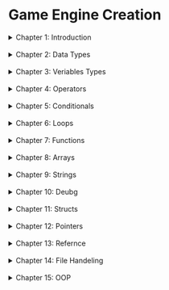 # Game Engine Creation
<details>
<summary> Chapter 1: Introduction </summary>
<br>

<details>
<summary> 1: Hello World</summary>
<br>
Program 1 was the hello world program, almost all programmers would know this is the basic bear bones program that every programmer typcily startd with.
<br>
A basic explination of how this works is, once the script runs it outputs the phrase "Hellow World!" to the console. This first programe is mainly used to give me something simple to start learning with.

```
#include <iostream>

int main()
{
  std::cout << "HelloWorld!" << std::endl;
}
```
</details>
</details>
<br>

<details>
<summary> Chapter 2: Data Types</summary>
<br>

<details>
<summary> 2: Data Type Size</summary>
<br>
Program 2 was coused on learning different veriables and learning how to out put the size of a veriable accoring to the ammount of bytes it uses.
<br>
The way this is working is we use the same out put method as done with the sixeof() operator.
<br>

![Capture](https://user-images.githubusercontent.com/115167027/207434687-9df6c575-f75d-44bf-892c-04f5c0a4954d.PNG)

</details>
</details>
<br>

<details>
<summary> Chapter 3: Veriables Types</summary>
<br>

<details>
<summary> 3: Defining Veriables</summary>
<br>
Program 3 was defining variables which was where I first stated using variables in coding the sole puprose of this program was to help me learn how variables work and how to store values in them.
<br>
The what this worked is I was creating variables and setting the values and the I output them to the console to understand how variables work and hpw I can apply them in the future.

```
#include <iostream>

using namespace std;

int main()
{
	int myInt1 = 5, myInt2;
	myInt2 = 10;

	cout << "Value stored in myInt1 is " << myInt1 << endl;
	cout << "Value stored in myInt2 is " << myInt2 << endl;

	float myFloat1 = 1.2f, myFloat2;
	myFloat2 = 9.9f;

	cout << "Value stoared in myFloat1 is " << myFloat1 << endl;
	cout << "Value stoared in myFloat2 is " << myFloat2 << endl;

	char myChar = 'a';

	cout << "Value stored in myChar is " << myChar << endl;
}
```
<br>

![Capture](https://user-images.githubusercontent.com/115167027/207436594-b9bb3211-1dfb-407b-8b08-57e769da2ed6.PNG)

</details>
<details>
<summary> 4: User Defined Variables</summary>
<br>
Program 4 was when I was first introduced to enumerators and the typedef keyword. From this I learned how enumerators work by assining a value a name depending on the order of the enumerator, and I also learned that typedef allows me to give variables a alternative name to be refered by in this example I made the unsigned short int a variable called "health" which I could then use to to greate a value named "currentHealth" and assign what ever value I want which will be of type unsigned short int.

```
#include <iostream>
using namespace std;

int main()
{
	typedef unsigned short int health;
	health currentHealth;

	enum weapon
	{
		Sword = 1,
		Dagger,
		Mace,
		Twin_Swords,
		Samurai,
		Wizard_Staff,
		Fire_Potion,
		Ice_Blade,
		Small_Knife
	};
	weapon currentWeapon;

	currentHealth = 13000;

	currentWeapon = Samurai;
	
	cout << "My current health is " << currentHealth << endl;

	cout << "And the ID of my weapon of choice is: " << currentWeapon << endl;
}
```
<br>

![image](https://user-images.githubusercontent.com/115167027/207439606-a20ae2fe-1f59-46cb-adcb-25e1df7a64f6.png)

</details>
</details>
<br>

<details>
<summary> Chapter 4: Operators</summary>
<br>

<details>
<summary> 5: Increment/Decrement</summary>
<br>
Program 5 is going back to the basics of variables utalising the decrement and increment operators in order to display how values are affeced by diffent uses of incrementing and decrementing them.

```
#include <iostream>
using namespace std;

int main()
{
	// Initialise num to 1
	int num = 1;

	cout << "num = " << num << endl;
	cout << "Increment Operator before num = " << ++num << endl;
	cout << "num after = " << num << endl;

	/* resets num back to 1
	
	this type of commenting is usefull thanks*/
	num = 1;

	cout << "num = " << num << endl;
	cout << "Increment Operator after num = " << num++ << endl;
	cout << "num after = " << num << endl;

	//I just like commenting =)
	num = 1;

	cout << "num = " << num << endl;
	cout << "Decrement Operator before num = " << --num << endl;
	cout << "num after = " << num << endl;

	num = 1;

	cout << "num = " << num << endl;
	cout << "Decrement Operator after num = " << num-- << endl;
	cout << "num after = " << num << endl;
}
```
<br>

![image](https://user-images.githubusercontent.com/115167027/207441348-318e0855-54cf-41db-a860-40ca55ca4109.png)

</details>

<details>
<summary> 6: Area</summary>
<br>
Program 6 is learning more basic operators mainly the + * time to figgure out the area of a rectangular shape by predefined variables.

```
#include <iostream>
using namespace std;

int main()
{
	typedef unsigned int width;
	width CW;

	typedef unsigned int hight;
	hight CH;

	typedef unsigned int area;
	area CA;

	CW = 15;
	CH = 25;

	// this times the current width by the current hight in order to find the current area
	CA = CW * CH;
    
	cout << "the area of a " << CW << " by " << CH << " rectangle is " << CA << endl;
}
```
<br>

![image](https://user-images.githubusercontent.com/115167027/207442372-b4abd560-a846-4e6b-9cdb-e4e30ec432e9.png)

</details>

<details>
<summary> 7: Converting</summary>
<br>
Program 7 is where I convert a value representing temperature in fahrenhite and converting it to celsius this time I get an intreduction to the key uses of "BIDMAS" in order to correctly pull off the calculation which is "(F - 32) * 0.5556".

```
#include <iostream>
using namespace std;

int main()
{
	typedef float fahrenhite;
	typedef float celsius;

	fahrenhite CF;
	celsius CC;

	CF = 95.0f;

	//calculate celsius by doing math idk =)
	CC = (CF - 32) * 0.5556;

	cout << CF << "F is equal to " << CC << "C." << endl;

	return 0;
} 
```
<br>

![image](https://user-images.githubusercontent.com/115167027/207443640-8e6dbe55-ca3f-4e28-8ed5-99324c4c8bac.png)

</details>

<details>
<summary> 8: Area of Circle</summary>
<br>
Program 8 is where I found the area of a circle by using "pi * radius squared", and although it wasn't part of the program requirements I also included the use of the "cmath" libary to use the pow() function for doing radius squared.

```
#include <iostream>
#include <cmath>
using namespace std;

int main()
{
	float pi = 3.14159;

	float area;
	float radius;

	radius = 25.0f;

	/* diceded to use a new libary to get the abiltiy to use powers rather than do radius* radius
	this section finds the area by doing pi * radius squared */
	area = pi * pow(radius, 2);

	cout << "The area of a circle with a radius of " << radius << " is " << area << endl;
}
```
<br>

![image](https://user-images.githubusercontent.com/115167027/207445060-9bd515bb-ed00-4edb-ad16-e8da93a14ada.png)

</details>
</details>
<br>

<details>
<summary> Chapter 5: Conditionals</summary>
<br>

<details>
<summary> 9: Share Of Savings</summary>
<br>
Program 9 is one last look at all the programs I have done previously to solve the following broken code:

```
#include <iostream>
using namespace std;

int main()
{
	int mySavings = 2000;
	int yourPercentage = 50;
	int yourShare = (mySavings * (yourPercentage / 100));

	cout << "your share: " << yourShare << endl;

	return 0;
}
```
<br>
This was an esay code to fix to as all I needed to do to change the variable of yourPrecentage from an int to a float and that fixes the broken code. The reason this broke is because when you are doing 50/100 you are creating a decimal value, however an int can't hold that so it just set the value to 0 instead of 0.5 but giving it a varaible of float makes it so that it can hold that value while doing the math.
</details>

<details>
<summary> 10: Spliting Haribos</summary>
<br>
Program 10 required me to use math to split 40 Haribos between 14 people and declare the remaing amount.
<br>
The basic math is to find how many is being shared by doing 40/14 which since theyas ints so that they round the value down, which will give me how much each person gets which is 2. 
<br>
Using the value of how many each person get I times that  which is 2 by the number of students 14 and subtract the answer 28 by the total amount of haribos 40 which gives me the answer of 12.
<br>

![image](https://user-images.githubusercontent.com/115167027/207451458-bcbd8a10-1db2-4475-b35f-54253ef012cb.png)

</details>

<details>
<summary> 11: Doom Difficulty</summary>
<br>
Program 11 is my first introduction to conditionals where I use a switch statment to decide the output of console, and this is also my first introduction to using cin to set a value from console.
<br>
What I did here was I ask the user to input a number to pick a difficulty and that will call a switch statment and depending on the value it will send out to the console one of 5 outputs.

```
#include <iostream>
using namespace std;

int main() 
{
	int playerinput;

	cout << "select difficulty" << endl << "1. I'm too young too die" << endl << "2. Hey, not to rough!" << endl << "3. Hurt me plenty" << endl << "4. Ultra-Violence" << endl << "5. Nightmare" << endl;

	cin >> playerinput;

	switch (playerinput)
	{
	case 1:
		cout << "WEAK!" << endl;
		break;
	case 2:
		cout << "Come on get some pain in" << endl;
		break;
	case 3:
		cout << "FEEL THE PAIN" << endl;
		break;
	case 4:
		cout << "Blood for the blood god, skulls for the skull throne!" << endl;
		break;
	case 5:
		cout << "ONE WAY TRIP TO HELL BOYS!" << endl;
	}
}
```
</details>

<details>
<summary> 12: Weather</summary>
<br>
Program 12 is where I first use if, else if, else statments. The way I did this is the user would input two values one for weather and anouther for temperature and it goes though a serise of if, else if, and else statments in order to find the console output.

```
#include <iostream>
using namespace std;

int main()
{
	int rian = 1;
	int snow = 2;

	int weather;
	float temp;

	cout << "Please tell me if it's raining with 1, or snowing with 2." << endl;

	cin >> weather;

	cout << "What temperature in Celsius" << endl;

	cin >> temp;

	if (weather == 1)
	{
		if(temp > 15)
		{
			cout << "Wear a light coat" << endl;
		}
		else
		{
			cout << "Wear a thick coat" << endl;

		}
	}
	else if (weather == 2)
	{
		if (temp > 5)
		{
			cout << "Wear a something warm" << endl;
		}
		else if (temp > 0)
		{
			cout << "Wrap up well" << endl;
		}
		else
		{
			cout << "Stay home" << endl;
		}
	}
	else
	{
		cout << "Have a nice day" << endl;
	}
}
```
<br>

![image](https://user-images.githubusercontent.com/115167027/207453375-3d0afbcc-b66f-41d0-ba30-9c46e3533ba4.png)

</details>

<details>
<summary> 13: Game Discounts</summary>
<br>
Program 13 is like program 12 except I get introduced to the and "&&", or "||" operators inorder to decide the output. These are used to to change conditions to take account of other variables instead of just a single variable.   

```
#include <iostream>
using namespace std;
int main()
{
	char status;
	unsigned short int game;

	cout << "Please tell my your status with 's' for student 't' for teacher or 'o' for other." << endl;

	cin >> status;

	cout << "What game would you like 1 or 2?" << endl;

	cin >> game;

	if (status == 's' && game == 1 || status == 't' && game == 1)
	{
		cout << "You have 20% off" << endl;
	}
	else if (status == 's' && game == 2 || status == 't' && game == 2)
	{
		cout << "You have 10% off" << endl;
	}
	else
	{
		cout << "You are not entitle to a discount" << endl;
	}
}
```
<br>

![image](https://user-images.githubusercontent.com/115167027/207454162-b66af5c0-0860-4281-80f0-b41035f639f5.png)

</details>
</details>
<br>

<details>
<summary> Chapter 6: Loops</summary>
<br>

<details>
<summary> 14: 10 Numbers</summary>
<br>
Program 14 is where I get introduced to do while loops which as it says will do a section of code while a certain condition is ture, in this case while the number input != 0. 

```
	do
	{
		cout << "Enter a numbers." << endl;
		cin >> inputNum;
		if (inputNum != 0)
		{
			total += inputNum;

			mean = (float)total / numCount;

			cout << "mean: " << mean << endl;
			cout << "total: " << total << endl;
		}
	} while (inputNum !=0);
```
<br>
What the program is doing overall is asking for 2 numbers then it will find the total and the mean and tell the use what they are. After that it enters a do while loop where so long as the input is not 0 it will add the number to the total find the new mean of the total and then tell the user.
<br>

![image](https://user-images.githubusercontent.com/115167027/207456238-386e4d95-ed53-4837-ba07-0c553a980627.png)
</details>

<details>
<summary> 15: Starry Output</summary>
<br>
Program 15 I had to ask the user for a value between 1-10 and out put the * character so that on for the value the user gave it will output the stars on that many lines however for each line it adds 1 star.
<br>
The way I did this is by creating a for loop that adds a * to a string each time it loops and sends that string to the console each time the loop ends.

```
	int n;
	char star = '*';
	cout << "please enter a number between 1-10" << endl;
	cin >> n;
	char a;
	
	string print;
	for (int i = 0; i < n; i++)
	{
		print += star;
		
		cout << print << endl;
	}
```
<br>
After that I needed to ask the user if they wanted to add another to the output and if they said yes then it would do the same proccess with the string, and I'd have that in a do while loop which loops for when the player says no to the question.

```
	do
	{
		
		cout << "Do you want to have another go. [Y or N]" << endl << "caps sensitive!" << endl;
		cin >> a;

		if (a == 'Y')
		{
			print += star;

			cout << print << endl;
		}
	} while (a != 'N');
```
<br>

![image](https://user-images.githubusercontent.com/115167027/207458273-8ebe8b0a-840c-4a57-8021-eae60973c68d.png)

</details>

<details>
<summary> 16: Early Exit</summary>
<br>
Program 16 is a simple program where there is a value of life and the use inputs how much damage to inflic, it reapeast this 10 times and if the life value is <=0 then it will end the loop early and tell them the player dies.

```
#include <iostream>
using namespace std;

int main()
{
	short int playerLife = 100;
	short int damage;

	for (int i = 0; i < 10; i++)
	{
		
		if (playerLife > 0)
		{
			cout << "Player life is: " << playerLife << endl;
			cout << "Question " << i << ": How much damage shall I deal?" << endl;
			cin >> damage;
			playerLife -= damage;
		}
		
		if (playerLife <= 0)
		{
			i = 10;
			cout << "early end. Player died" << endl;
		}
	}

	if (playerLife > 0)
		cout << "All questions asked. Plaayer survivied!" << endl;
}
```
<br>

![image](https://user-images.githubusercontent.com/115167027/207459033-ec1274ac-61b9-485a-ab94-8daae6bcf528.png)

</details>
</details>
<br>

<details>
<summary> Chapter 7: Functions</summary>
<br>

<details>
<summary> 17: Local Veriables and Copies</summary>
<br>
Program 17 is my introduction to functions and is where I show how values passed into a parameter do not get affected by what happens to the value that parameter represents.

```
#include <iostream>

using namespace std;

void addTwo(int num)
{
	num += 2;

	cout << "FUNCTION: num = " << num << endl;
}

int main()
{
	int myNum = 6;
	
	cout << "MAIN [before]: myNum = " << myNum << endl;
	addTwo(myNum);
	cout << "MAIN [after]: myNum = " << myNum << endl;
}
```
<br>

![image](https://user-images.githubusercontent.com/115167027/207459975-3c165f58-1134-4e0b-8e7a-4a8c9e96fb68.png)

</details>

<details>
<summary> 18: Smallest Number</summary>
<br>
Program 18 is where I use functions to perform a list of task consisting of: finding the smalles number of a two numbers, multiplying a number by 10, and dividing that number by 3. All of these had to be done useing functions to pass though parameters and for the multiply one returning the answer to the function.
<br>
Since this is my first time returning a value to a function it helped me learn how to use it and the purpose in doing such

```
int main()
{
	for (int i = 0; i < 3; i++)
	{
		int valA;
		int valB;

		cout << "Enter your first number:" << endl;
		cin >> valA;
		cout << endl << "Enter your second number:" << endl;
		cin >> valB;

		smallestNumber(valA, valB);
	}

	for (int i = 0; i < 3; i++)
	{
		int myNum;

		cout << endl << "Enter a number to be mutliped by 10 then divided by 3:" << endl;
		cin >> myNum;

		float answerA = multipy(myNum);
		divide(answerA);
	}
}

void smallestNumber(int a, int b)
{
	if (a < b)
		cout << endl << a << " is the smallest number." << endl << endl;
	else if (b < a)
		cout << endl << b << " is the smallest number." << endl << endl;
	else 
		cout << endl << b << " and " << a <<" are the same value." << endl << endl;

}

int multipy(int num)
{
	return num * 10;
}

void divide(int numB)
{
	int finalAnswer = numB / 3;
	
	cout << endl << "* 10 is " << numB << " / 3 is " << finalAnswer << endl << endl;
}
```
<br>

</details>

<details>
<summary> 19: Odd and Even</summary>
<br>
Program 19 is where I was tasked to get the user to input 10 number and from those time I needed to tell them the number of odd, and even, and the total of both.
<br>
First I'd create a for loop that loops 10 time, which would get the user to enter a value and then check if its even though a function and depending on the result it will add to the corsponding total and number of values.

```
	for (int i = 0; i < 10; i++)
	{
		int num;
		cin >> num;
		
		if (evenCheck(num))
		{
			evenNum++;
			evenTotal += num;
		}
		else
		{
			oddNum++;
			oddTotal += num;
		}
	}
```
<br>

```
bool evenCheck(int value)
{
	if (value % 2 == 0)
		return true;
	else
		return false;
}
```
<br>

After that the final resualts send into a function that will output the results to the console.

```
void outputResults(int numOfOdd, int totalOfOdd, int numOfEven, int totalOfEven)
{
	cout << "There are " << numOfOdd << " odd numbers, totaling " << totalOfOdd << "." << endl;
	cout << "There are " << numOfEven << " odd numbers, totaling " << totalOfEven << "." << endl;
}
```
<br>

![image](https://user-images.githubusercontent.com/115167027/207462535-9afe9b97-86a4-4623-be95-45c20dfb8648.png)

</details>

<details>
<summary> 20: Text PVE Fight</summary>
<br>
Program 20 I was given the pseudo code bellow and from that code I was tasked to build a text based PVE fight, which makes me use most of what I have learned so far in order to desgin it.

<br>
<details>
<summary>psuedo code</summary>
<br>

![image](https://user-images.githubusercontent.com/115167027/207463047-e7d33b0c-10bd-494d-a244-a96e059e56bc.png)
![image](https://user-images.githubusercontent.com/115167027/207463064-71fa8c71-3644-451e-b901-0799c10876b0.png)
![image](https://user-images.githubusercontent.com/115167027/207463109-0ee41906-ef01-4f7c-a2b6-b719b0753d29.png)
</details>
<br>

![image](https://user-images.githubusercontent.com/115167027/207463702-44c209f0-b476-4d8e-b53f-b62ad8d9097b.png)

</details>
</details>
<br>

<details>
<summary>Chapter 8: Arrays</summary>
<br>

<details>
<summary> 21: Smallest Element</summary>
<br>
Program 21 had me use arrays for the first time and with this it wanted me to find the smallest number in the array with a 10 variable size which is a simple proccess of gettign the user to input 10 numbers, and from there it will loop from the 10 numbers of the array and check if the current smallest is less that the previous smallest and save it, and at the same time it finds the loop position and adds 1 to display to represent the ture current postion.

```
int main()
{
	int listOfNum[10];
	int smallestNum;
	int position;

	cout << "Please enter 10 numbers" << endl;

	for (int i = 0; i < 10; ++i)
	{
		cin >> listOfNum[i];
	}

	smallestNum = listOfNum[0];

	for (int j = 0; j < 10; ++j)
	{
		if (smallestNum > listOfNum[j])
		{
			smallestNum = listOfNum[j];
			position = j + 1;
		}
	}
	
	cout << "The smallest number is: " << smallestNum << ", it is number " << position << " on the list";
}
```
<br>

![image](https://user-images.githubusercontent.com/115167027/207466616-27657f0f-38af-4472-9ae2-e0857e807919.png)

</details>

<details>
<summary> 22: Ordered Output</summary>
<br>
Program 22 had me create an array to hold 5 values and from those 5 values the code had output the array in decending order, accedning order, and the largest element and it's position in the array.
<br>
I had a function for the larges element that is called before sorting teh values in accending/decending order, which would loop through the array and compare the previous larges with the current element and set the higher number as the largest number.

```
void LargestNum(int arr[])
{
	int largest;
	int largestPos;

	largest = arr[1];

	for (int i = 0; i < 5; ++i)
	{

		if (largest < arr[i])
		{
			largest = arr[i];
			largestPos = i + 1;
		}
	}

	cout << endl << "The largest number is: " << largest << ", and it is number " << largestPos << " on the list." << endl;
}
```
<br>

After that i used the sort function for the algorithm libary which allowed me to sort the array in accending order and from there I looped though the array and outputed the values, and for decending order I looped though the array backwards and did the same thing.

```
	cout << endl << "In accending order you inputed:" << endl;

	sort(nums, nums + 5);

	for (int i = 0; i < 5; ++i)
		cout << nums[i] << ", ";

	cout << endl << endl << "In decending order you inputed:" << endl;

	for (int i = 4; i > -1; --i)
		cout << nums[i] << ", ";
```
<br>

![image](https://user-images.githubusercontent.com/115167027/207468014-c69bb730-8c60-494d-8189-e7dccb72ab8c.png)

</details>

<details>
<summary> 23: Inventory</summary>
<br>
Program 23 had me make an simple inventory system using arrays, and using that I have to offer the user a staff and ask if they want to replace their daggers with it. After the player makes their decision I need to display the content of the inventory.
<br>
The items in the inventory were represented using strings, and when replacing the daggers I simply set the position of the staff in the array to be daggers instead.

```
	const int Total = 4;
	int Num = 0;
	std::string inventory[4];


	inventory[Num++] = "Sword";
	inventory[Num++] = "Battle Axe";
	inventory[Num++] = "Healing Potion";
	inventory[Num++] = "Daggers";

	std::cout << "You found a STAFF!" << std::endl << "Would you like to swap your DAGGERS for it? (Y/N)" << std::endl;

	char Answer;

	std::cin >> Answer;

	if (Answer == 'Y' || Answer == 'y')
	{
		std::cout << std::endl << "You left your DAGGERS behind, and gained a STAFF!" << std::endl;
		inventory[3] = "Staff";
	}
	else
		std::cout << std::endl << "You left the STAFF behind." << std::endl;
```
<br>
For displaying the contents I call a function that loops over the array, and display the string in it's current position.

```
void InvetoryRead(std::string inv[])
{
	std::cout << std::endl << "Your invetory contains:" << std::endl;
	for (int i = 0; i < 4; ++i)
	{
		std::cout << inv[i] << std::endl;
	}
}
```
<br>

![image](https://user-images.githubusercontent.com/115167027/207469016-f2124783-f8f9-41bb-b861-2d7d60f634c8.png)

</details>

<details>
<summary> 24: Matching Pairs</summary>
<br>
Program 24 had me build a text based version of snap which would have me find two matching cards with the help of the pseudo code bollow. This code also introduced me to a few new way of doing certain cations, like using "system("cls") to clear a console.
<br>
<details>
<summary>psuedo code</summary>
<br>
Also in this program I used the Windows.h libary since it includes the sleep function, which allowed me to have the console wait before displaying the next string of inputs.

![image](https://user-images.githubusercontent.com/115167027/207469558-02eaccd8-ec39-4748-b659-9c0e7870810c.png)
![image](https://user-images.githubusercontent.com/115167027/207469574-fcb9c72c-2db4-421c-a437-f048480e338c.png)
![image](https://user-images.githubusercontent.com/115167027/207469590-91d6c791-02ec-42a5-9ae7-517389552185.png)
![image](https://user-images.githubusercontent.com/115167027/207469604-bdd4f3eb-2fd7-48c4-ad99-45f5744b8b58.png)
</details>
<br>

![image](https://user-images.githubusercontent.com/115167027/207469760-af11e4aa-a26a-43ac-8399-df6b027563ef.png)

</details>
</details>
<br>

<details>
<summary> Chapter 9: Strings</summary>
<br>

<details>
<summary> 25: Initals</summary>
<br>
Program 25 is when I first used char arrays to build a string of characters, and the whole idea behind this program is to get the user to enter the initail for their first name followed by a space, the initail for their middel name followed by a sapce, and thier full surname. From the input I have to console their first initail then on a new line the middle initail, and on one last line their surname.
<br>
Although there are easy ways of doing this I had it so the first character was the users first inital, and then it loops though the array looking for a space and after that it their middel initial, and from there it looks for a different space and after that space is the surname.

```
	for (int i = 0; i < 50; ++i)
	{
		if (initials[i] == '\0')
			break;
		
		if (startSurname)
			std::cout << initials[i];

		if (!startSurname)
		{
			if (initials[i] == ' ' && !middelSet)
			{
				std::cout << "Middel Initial: " << initials[i + 1] << std::endl;
				middelSet = true;
				++i;
			}

			else if (initials[i] == ' ')
			{
				std::cout << "Surname: ";
				startSurname = true;
			}
			if (i == 0)
			{
				std::cout << "First Initial: " << initials[i] << std::endl;
			}
		}
	}
```
<br>

![image](https://user-images.githubusercontent.com/115167027/207674855-98669851-a1fe-4e04-976f-6e261622ead7.png)


</details>

<details>
<summary> 26: Replacing Characters</summary>
<br>
Program 26 had me start learning how to use strings properly, and started me using the string libary. What this had me doing was I was to get the user to input a  sentence and I need to replace the uses of the character 'e' in that sentence with 'X'.
<br>
This one had it so using the string libary I'd have tp use the functions getline to get the full line of text when inputing in a string, and with that string I'd use the replace function to search the string begining to end inorder to find the the character 'e' and replace it with 'X'.

```
int main()
{
	std::string sentence;

	std::cout << "Please enter a sentence (try using the letter e at least once)" << std::endl;

	getline(std::cin, sentence);

	std::replace(sentence.begin(), sentence.end(), 'e', 'X');

	std::cout << sentence;
}
```
<br>

![image](https://user-images.githubusercontent.com/115167027/207678489-2fd307dd-f184-4fc4-92ec-e77949ae1d04.png)


</details>

<details>
<summary> 27: String Manipulation</summary>
<br>
Program 27 is where I was tasked to manipulate a string to the change it's contents in a small variety of ways.
<br>
First the program had the user enter their name, and fromt hat it would insert that name into the middel of two Xs int a predefined string which can be done with the insert function, and then output the result of that string to console. After that I need to find and remove the instance of 'X' in the name which can be done with the replace function. And finaly the user needs to input a new longer name and then replace the name in the string with the new one.

```
int main()
{
	std::string name1;
	std::string name2;
	std::string s = "Do you know who loves C++ XX does";


	std::cout << "Enter Your Name." << std::endl;

	getline(std::cin, name1);

	s.insert(27, name1);

	std::cout << s << std::endl;

	std::replace(s.begin(), s.end(), 'X', '\0');

	std::cout << s << std::endl;

	std::cout << "Enter a new longer name" << std::endl;

	getline(std::cin, name2);

	while (name2.size() <= name1.size())
	{
		std::cout << "It needs to be longer. Insert a new name" << std::endl;
		getline(std::cin, name2);
	}

	s.replace(s.find(name1), name1.size(), name2);

	std::cout << s << std::endl;

}
```
<br>

![image](https://user-images.githubusercontent.com/115167027/207683567-dd43a72d-20f8-4c0a-8510-d12dc9830b3a.png)

</details>

<details>
<summary> 28: String and Vectors</summary>
<br>
Program 28 gave me a screenshot of the console output bellow and I was taksed with recrating that out put using a string vector.
<br>

<details>
<summary>expected output</summary>

![image](https://user-images.githubusercontent.com/115167027/207684540-6c7f1438-f320-4f62-bea9-87f4670d5a18.png)
</details>
<br>

In this I learned how vectors work where it's practically a dynamic array where I use the push_back function to increase the size of the vector.

```
	std::vector <std::string> inventory;
	int heldMax = 3;

	inventory.push_back("sword");


	for (int i = 1; i < heldMax; ++i)
	{
		std::string ans;

		std::string item1;
		std::string item2;

		if (i == 1)
		{
			item1 = "Staff";
			item2 = "Knife";
		}
		else if (i == 2)
		{
			item1 = "Healing potion";
			item2 = "Fire spell";
		}

		std::cout << "Type which item you wish to keep: " << item1 <<" or " << item2 << std::endl;

		getline(std::cin, ans);

		if (ans == item1 || ans == item2)
		{
			inventory.push_back(ans);
			std::cout << "Your inventory holds" << std::endl;
			for (int j = 0; j < inventory.size(); ++j)
				std::cout << inventory[j] << std::endl;
		}
		else
		{
			std::cout << "Enter a valid item!" << std::endl;
			--i;
		}
	}
```
<br>
Aside from that this program is similar to other programs I created like the inventory program.

</details>

<details>
<summary> 29: Rock, Paper, Scissors</summary>
<br>
Program 29 made me make a game of rock, paper, scissors where you play aginst the pc. This program introduce to me the use of the rand function from the random libary to create semi random events.

```
		string cSelect[] = {"Rock", "Paper", "Scissors"};
		int index = rand() % 3;

		cout << "Computer chose: " << cSelect[index] << endl;
```
<br>
Aside from the use of the rand function, this just had me use principles I already learned. I Create a score system and depending on who reaches 3 wins first dictates who the winner is of the game.
<br>

![image](https://user-images.githubusercontent.com/115167027/207687982-ecc5230d-fa0b-45fe-b1c2-fb6e9317052a.png)

</details>
</details>
<br>
<details>
<summary> Chapter 10: Deubg</summary>
<br>
        
<details>
<summary> 30: Broken Code</summary>
<br>
Program 30 consists of code that was broken and I was tasked with fixing but since the problem was relitvly simple I solved it without having to  go though the whole debuging proccess.
<br>
<details>
<summary> code to fix</summary>
	
![image](https://user-images.githubusercontent.com/115167027/207689841-c1ebb8fd-65de-4aa1-9cd2-45fcf89cd415.png)	
</details>
<br>
	
```
#include <iostream>

int main()
{
	int num1 = 5;

	for (int i = 0; i < num1; ++i)
	{
		std::cout << "i= " << i << std::endl;
	}
	int num2 = 15;

	for (int i = 0; i < num2; ++i)
	{
		std::cout << "i= " << i << std::endl;
	}

	std::cin.get();
		return 0;
}
```
</details>

<details>
<summary> 31: Unexpected Code</summary>
<br>
Program 31 had me do the same thing as program 30 which is fix a set of broken code, and just like 30 I fixed it relitivly quickly since it was an easy set of code to fix.
	
<br>
<details>
<summary> code to fix</summary>
        
![image](https://user-images.githubusercontent.com/115167027/207691583-e62a93bc-8942-4104-8697-cdaec628b769.png)x		
</details>
<br>

```	
#include <iostream>
using namespace std;

int main()
{
	int count = 3;

	for (int i = 1; i < count + 1; ++i)
	{
		cout << i;
		if (i == 2)
		{
			cout << " is an even number" << endl;
		}
		else
		{
			cout << " is an odd number" << endl;
		}
	}
	cin.get();

	return 0;
}
```


</details>

<details>
<summary> 32: Broken BMI</summary>
<br>
program 32 I was provided a script that was broken and it was my job to debug and fix it, the output of the script was supposed to be a functional BMI.
<br>
I did mannage to finish this program but the file no longer opens as it's supposed to I havn't got any reason to fix it since this was not important to my grade.     

</details>
</details>
<br>

<details>
<summary> Chapter 11: Structs</summary>
<br>       
        
<details>        
<summary> 33: Structs</summary>
<br>
Program 33 was my first time using structs to hold values, and all I needed to do was input some values into a struct, and from a function in the struct I would output the values.
        
```
struct info
{
	string name;
	int age;
	string number;

	void PrintDetails()
	{
		cout << "\nYour details are:" << endl;
		cout << "Name: " << name << endl;
		cout << "Age: " << age << endl;
		cout << "Phone Number: " << number << endl;
	}
};

int main()
{
	info data;
	cout << "Enter your name:" << endl;
	getline(cin, data.name);

	cout << "\nEnter your age:" << endl;
	cin>>data.age;

	cout << "\nEnter your phone number:" << endl;
	cin >> data.number;

	data.PrintDetails();
}        
```
</details>
</details>
<br>
      
<details>
<summary> Chapter 12: Pointers</summary>
<br>

        
<details>
<summary> 34: Replacing Commas With Spaces</summary>
<br>
Program 34 had using pointers for the first time, and with this I was tasked with using pointers to change a char array value that has a sentence in it, and replace the commas with spaces instead but I had to change the value in a different function from the main.
<br>
Since pointers hold the values memory address it will change the value held in that memory address and as such every other corrosponding value with that memory address.
        
```
void comma2blank(char* textToChange);

int main()
{
	char text[100];

	cout << "Please input a sentence, but instead of spaces use commas." << endl;

	cin.getline(text, 100);


	for (int i = 0; text[i] != NULL; ++i)
	{
		comma2blank(&text[i]);
	}

	cout << text;
}

void comma2blank(char* textToChange)
{
	if (*textToChange == ',')
		*textToChange = ' ';

}
```
<br>

![image](https://user-images.githubusercontent.com/115167027/207697013-1c471010-d058-4cb3-a261-904e64870106.png)

</details>

<details>
<summary> 35: Changing Pointers</summary>
<br>
Program 35 had me practicaly just demonstrating how a pointer works, by using functions and the such to output values, their address in memory, pointers directed to those values and their address in memory.

```
void inputDetails(int* n1, int* n2);
void outputDetails(int& interger1, int& interger2, int* pointer);


int main()
{
	int num1;
	int num2;
	int* pNum = &num1;

	inputDetails(&num1, &num2);
	outputDetails(num1, num2, pNum);

	pNum = &num2;

	cout << "\nReassigning pNum to num2" << endl;


	outputDetails(num1, num2, pNum);
}

void inputDetails(int* n1, int* n2)
{
	cout << "Please Input two numbers." << endl;

	cin >> *n1;
	cin >> *n2;
}

void outputDetails(int& interger1, int& interger2, int* pointer)
{
	cout << "\n num1 is : " << interger1;
	cout << "\n Adress for num1 is : " << &interger1;
	cout << "\n num2 is : " << interger2;
	cout << "\n Adress for num2 is : " << &interger2;
	cout << "\n pNum's derefrenced value is : " << *pointer;
	cout << "\n Adress for pNum is : " << pointer;
}
```
<br>

![image](https://user-images.githubusercontent.com/115167027/207697619-9593e641-8584-426c-bc82-1a85d0f428f0.png)

</details>
</details>
        
<br>
<details>
<summary> Chapter 13: Refernce</summary>
<br>
        
<details>
<summary> 36: Using Refernce</summary>
<br>
Program 36 had me learning how to use refrences for the first time. What I'm suppised to do is using refrences I have to minus 25 from one value and add 25 to anouther, but within different functions.
<br>
Refrences are similar to pointers in the fact that they hold the memory address of the user but they are also less syntax heavy.

```
void plus25(int& n);
void minus25(int& n);


int main()
{
	int num;
	int& rNum = num;

	cout << "Enter a number" << endl;
	cin >> num;
	cout << num<<endl;

	plus25(rNum);
	cout << num << endl;

	cout << "\nEnter a new number" << endl;
	cin >> num;
	cout << num << endl;

	minus25(rNum);
	cout << num << endl;


}
void plus25(int& n)
{
	n += 25;
}

void minus25(int& n)
{
	n -= 25;
}
```
<br>

![image](https://user-images.githubusercontent.com/115167027/207698889-f2040d6b-09ac-4ce6-a539-db6d4debf732.png)

</details>

<details>
<summary> 37: Designated User name</summary>
<br>
Program 37 has me using refrences to build a user name, and I also get to use srand with the rand function which allows me to set the seed of rand and stop make the random values less predictable.
<br>
For this I just created a random set of ints in a function using rand and appeaded it to a refrence holding the username the user wanted.
        
```
int main()
{
	string name;

	cout << "Enter a new username!" << endl;
	cin >> name;

	cout << "Username taken" << endl;

	newUser(name);

	cout << "Try\n"<< name << endl;
}

void newUser(string& s)
{
	srand(time(NULL));
	int num = rand();
	s += to_string(num);	
}
```      
<br>

![image](https://user-images.githubusercontent.com/115167027/207699675-e139a203-e973-4070-905c-b145f1bad491.png)

</details>
</details>
<br>
        
<details>
<summary>Chapter 14: File Handeling</summary>
<br>
<details>
<summary>38: Account Holding</summary>
<br>
Program 38 had me start using file hadelig and the fstream libary inorder to save information between sessions.
<br>
For this program I added to append files into a system that holds information on a persons Name, Account number, and balance. After getting that information into a file depending on the users choice the console needs to output all accounts, or accounts that have a balance of over 100,000.

```
        out_file.open("accounts", ios::out | ios::app);
        cout << "Please entre a name: ";
        cin >> acc1.name;
        cout << "Please entre the account number: ";
        cin >> acc1.accNum;
        cout << "Please entre the balance: ";
        cin >> acc1.bal;
        out_file << acc1.name << endl;
        out_file << acc1.accNum << endl;
        out_file << acc1.bal << endl;
        system("cls");
			
	while (true)
	{
		int temp;
		cout << "\nDo you whish to enter more? 1: yes 2: no" << endl;
		cin >> temp;
		if (temp == 2)
		{
			while2 = false;
			break;
		}
		if (temp == 1)
		{
		        break;
		}
		else
		{
		        system("cls");
		        cout << "Invalid answer;" << endl;
		}
	}
```
<br>

```
	in_file.open("accounts");
	if (!in_file.eof())
	{
		count = 0;

		while (!in_file.eof())
		{
			if (in_file.eof())
			{
				break;
			}
			in_file >> acc2.name;
			in_file >> acc2.accNum;
			in_file >> acc2.bal;
			++count;
			cout << "\nAccout: " << count << endl << "Name on account: " << acc2.name << endl << "Account Number: " << acc2.accNum << endl<< "Balance: " << acc2.bal << endl;
		}
	}
```

</details>
<details>
<summary>39: Top 10 Scores</summary>
<br>

</details>
</details>
<br>

<details>
<summary>Chapter 15: OOP</summary>
<br>

<details>
<summary>40: ePet Care</summary>
<br>
Program 40 had me introduced to object orientated programming where I had to create a pet class that I have to take care of, and several childeren classes representing a dog, cat, and hamster.
<br>
For this I have to give the user a pet they need to take care of using values stared in the classes, and I have to gather the information from all the values and differnt classes to help the user take care of their pet.
        
```
class Pet
{
public:
	Pet(int huger = 0, int boredom = 0);
	~Pet();
	virtual void Talk();
	void Feed(int food = 4);
	void Play(int fun = 4);
private:
	int m_hunger;
	int m_bored;
protected:
	inline const int GetMood() { return m_hunger + m_bored; }
	void PassingTime(int time = 1);
};

class Cat : public Pet
{
public:
	void Talk()
	{

		cout << "I'm a cat " << endl;
		cout << "I am your pet and I feel ";

		int mood = GetMood();
		if (mood > 15)
		{
			cout << "MAD!!" << endl;
		}
		else if (mood > 10)
		{
			cout << "frustrated." << endl;
		}
		else if (mood > 5)
		{
			cout << "okay." << endl;
		}
		else
		{
			cout << "happy!" << endl;
		}

		PassingTime();
	}
};

class Dog : public Pet
{
public:
	void Talk() 
	{
		cout << "I'm a dog " << endl;
		cout << "I am your pet and I feel ";

		int mood = GetMood();
		if (mood > 15)
		{
			cout << "MAD!!" << endl;
		}
		else if (mood > 10)
		{
			cout << "frustrated." << endl;
		}
		else if (mood > 5)
		{
			cout << "okay." << endl;
		}
		else
		{
			cout << "happy!" << endl;
		}

		PassingTime();
	}
};

class Hamster : public Pet
{
public:
	void Talk() 
	{
		cout << "I'm a hamster " << endl;
		cout << "I am your pet and I feel ";

		int mood = GetMood();
		if (mood > 15)
		{
			cout << "MAD!!" << endl;
		}
		else if (mood > 10)
		{
			cout << "frustrated." << endl;
		}
		else if (mood > 5)
		{
			cout << "okay." << endl;
		}
		else
		{
			cout << "happy!" << endl;
		}

		PassingTime();
	}
};
```
</details>
</details>
